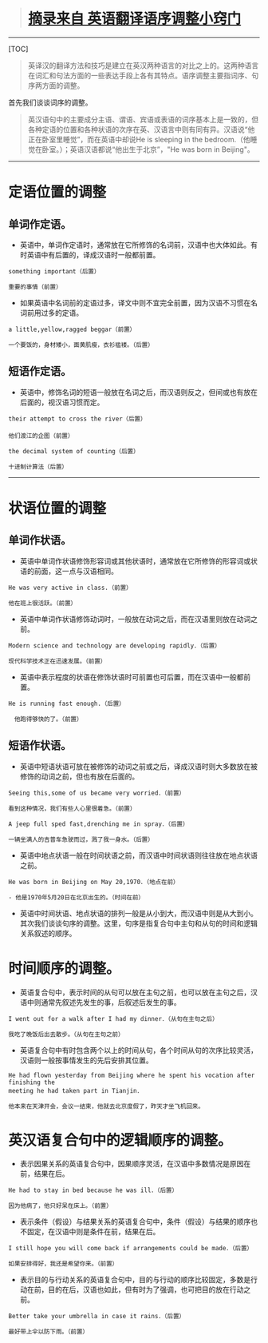 > # [摘录来自 英语翻译语序调整小窍门](http://language.chinadaily.com.cn/trans/2009-12/18/content_9201156.htm)

---
[TOC]

> 英译汉的翻译方法和技巧是建立在英汉两种语言的对比之上的。这两种语言在词汇和句法方面的一些表达手段上各有其特点。语序调整主要指词序、句序两方面的调整。

首先我们谈谈词序的调整。

>英汉语句中的主要成分主语、谓语、宾语或表语的词序基本上是一致的，但各种定语的位置和各种状语的次序在英、汉语言中则有同有异。汉语说“他正在卧室里睡觉”，而在英语中却说He is sleeping in the bedroom.（他睡觉在卧室。）；英语汉语都说“他出生于北京”，"He was born in Beijing"。

---

# 定语位置的调整

## 单词作定语。

- 英语中，单词作定语时，通常放在它所修饰的名词前，汉语中也大体如此。有时英语中有后置的，译成汉语时一般都前置。

```
something important（后置） 

重要的事情（前置）
```

- 如果英语中名词前的定语过多，译文中则不宜完全前置，因为汉语不习惯在名词前用过多的定语。
```
a little,yellow,ragged beggar（前置） 

一个要饭的，身材矮小，面黄肌瘦，衣衫褴褛。（后置）
```

## 短语作定语。

- 英语中，修饰名词的短语一般放在名词之后，而汉语则反之，但间或也有放在后面的，视汉语习惯而定。
```
their attempt to cross the river（后置）
 　　
他们渡江的企图（前置）

the decimal system of counting（后置） 　　

十进制计算法（后置）
```
---

# 状语位置的调整

## 单词作状语。

- 英语中单词作状语修饰形容词或其他状语时，通常放在它所修饰的形容词或状语的前面，这一点与汉语相同。

```
He was very active in class.（前置） 　　

他在班上很活跃。（前置）
```

- 英语中单词作状语修饰动词时，一般放在动词之后，而在汉语里则放在动词之前。
```
Modern science and technology are developing rapidly．（后置）

现代科学技术正在迅速发展。（前置）
```

- 英语中表示程度的状语在修饰状语时可前置也可后置，而在汉语中一般都前置。
```
He is running fast enough.（后置） 　

　他跑得够快的了。（前置）
```

## 短语作状语。

- 英语中短语状语可放在被修饰的动词之前或之后，译成汉语时则大多数放在被修饰的动词之前，但也有放在后面的。
```
Seeing this,some of us became very worried．（前置）

看到这种情况，我们有些人心里很着急。（前置）

A jeep full sped fast,drenching me in spray．（后置）

一辆坐满人的吉普车急驶而过，溅了我一身水。（后置）
```

- 英语中地点状语一般在时间状语之前，而汉语中时间状语则往往放在地点状语之前。
```
He was born in Beijing on May 20,1970．（地点在前）

- 他是1970年5月20日在北京出生的。（时间在前）
```

- 英语中时间状语、地点状语的排列一般是从小到大，而汉语中则是从大到小。其次我们谈谈句序的调整。这里，句序是指复合句中主句和从句的时间和逻辑关系叙述的顺序。

# 时间顺序的调整。

- 英语复合句中，表示时间的从句可以放在主句之前，也可以放在主句之后，汉语中则通常先叙述先发生的事，后叙述后发生的事。

```
I went out for a walk after I had my dinner．（从句在主句之后）

我吃了晚饭后出去散步。（从句在主句之前）
```

- 英语复合句中有时包含两个以上的时间从句，各个时间从句的次序比较灵活，汉语则一般按事情发生的先后安排其位置。

```
He had flown yesterday from Beijing where he spent his vocation after finishing the 
meeting he had taken part in Tianjin．

他本来在天津开会，会议一结束，他就去北京度假了，昨天才坐飞机回来。
```

# 英汉语复合句中的逻辑顺序的调整。

- 表示因果关系的英语复合句中，因果顺序灵活，在汉语中多数情况是原因在前，结果在后。
```
He had to stay in bed because he was ill．（后置）

因为他病了，他只好呆在床上。（前置）
```

- 表示条件（假设）与结果关系的英语复合句中，条件（假设）与结果的顺序也不固定，在汉语中则是条件在前，结果在后。
```
I still hope you will come back if arrangements could be made．（后置）

如果安排得好，我还是希望你来。（前置）
```

- 表示目的与行动关系的英语复合句中，目的与行动的顺序比较固定，多数是行动在前，目的在后，汉语也如此，但有时为了强调，也可把目的放在行动之前。
```
Better take your umbrella in case it rains．（后置）

最好带上伞以防下雨。（前置）
```